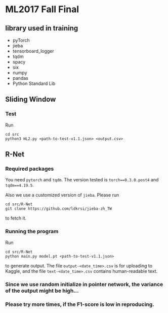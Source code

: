 # ML2017 Fall Final
## library used in training
* pyTorch
* jieba
* tensorboard_logger
* tqdm
* spacy
* six
* numpy
* pandas
* Python Standard Lib

## Sliding Window
### Test
Run

    cd src
    python3 HL2.py <path-to-test-v1.1.json> <output.csv>

## R-Net
### Required packages
You need `pytorch` and `tqdm`. The version tested is `torch==0.3.0.post4` and `tqdm==4.19.5`.

Also we use a customized version of `jieba`. Please run
    
    cd src/R-Net
    git clone https://github.com/ldkrsi/jieba-zh_TW
    
to fetch it.

### Running the program
Run

    cd src/R-Net
    python main.py model.pt <path-to-test-v1.1.json>

to generate output. The file `output-<date_time>.csv` is for uploading to Kaggle, and the file `text-<date_time>.csv` contains human-readable text.

### Since we use random initialize in pointer network, the variance of the output might be high...
### Please try more times, if the F1-score is low in reproducing.
